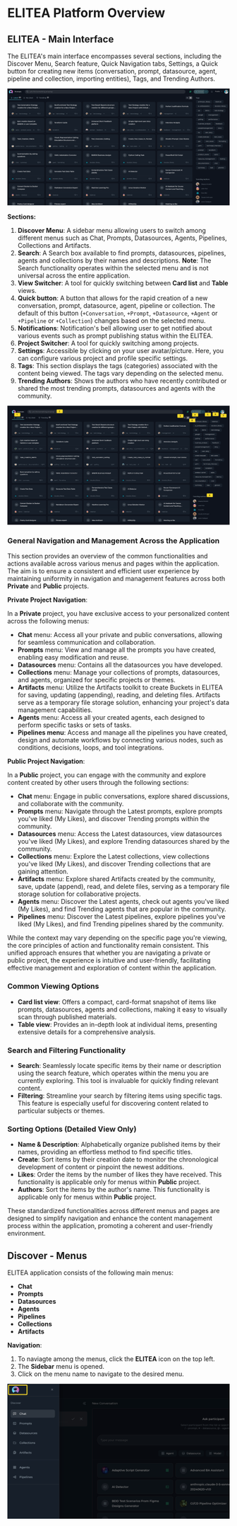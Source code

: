 # ELITEA Platform Overview

## ELITEA - Main Interface

The ELITEA's main interface encompasses several sections, including the Discover Menu, Search feature, Quick Navigation tabs, Settings, a Quick button for creating new items (conversation, prompt, datasource, agent, pipeline and collection, importing entities), Tags, and Trending Authors.

![Intro_Main_Interface_New](<../../img/platform/menus/overview/Intro_Main_Interface_New.png>)

**Sections:**

1. **Discover Menu**: A sidebar menu allowing users to switch among different menus such as Chat, Prompts, Datasources, Agents, Pipelines, Collections and Artifacts.
2. **Search**: A Search box available to find prompts, datasources, pipelines, agents and collections by their names and descriptions. **Note**: The Search functionality operates within the selected menu and is not universal across the entire application.
3. **View Switcher**: A tool for quickly switching between **Card list** and **Table** views.
4. **Quick button**: A button that allows for the rapid creation of a new conversation, prompt, datasource, agent, pipeline or collection. The default of this button (`+Conversation`, `+Prompt`, `+Datasource`, `+Agent` or `+Pipeline` or `+Collection`) changes based on the selected menu.
5. **Notifications**: Notification's bell allowing user to get notified about various events such as prompt publishing status within the ELITEA.
6. **Project Switcher**: A tool for quickly switching among projects.
7. **Settings**: Accessible by clicking on your user avatar/picture. Here, you can configure various project and profile specific settings.
8. **Tags**: This section displays the tags (categories) associated with the content being viewed. The tags vary depending on the selected menu.
9. **Trending Authors**: Shows the authors who have recently contributed or shared the most trending prompts, datasources and agents with the community.

![Intro_Main_Interface_Numbered_New](<../../img/platform/menus/overview/Intro_Main_Interface_Numbered_New.png>)


### General Navigation and Management Across the Application

This section provides an overview of the common functionalities and actions available across various menus and pages within the application. The aim is to ensure a consistent and efficient user experience by maintaining uniformity in navigation and management features across both **Private** and **Public** projects.

**Private Project Navigation**:

In a **Private** project, you have exclusive access to your personalized content across the following menus:

* **Chat** menu: Access all your private and public conversations, allowing for seamless communication and collaboration.
* **Prompts** menu: View and manage all the prompts you have created, enabling easy modification and reuse.
* **Datasources** menu: Contains all the datasources you have developed.
* **Collections** menu: Manage your collections of prompts, datasources, and agents, organized for specific projects or themes.
* **Artifacts** menu: Utilize the Artifacts toolkit to create Buckets in ELITEA for saving, updating (appending), reading, and deleting files. Artifacts serve as a temporary file storage solution, enhancing your project's data management capabilities.
* **Agents** menu: Access all your created agents, each designed to perform specific tasks or sets of tasks.
* **Pipelines menu**: Access and manage all the pipelines you have created, design and automate workflows by connecting various nodes, such as conditions, decisions, loops, and tool integrations. 

**Public Project Navigation**:

In a **Public** project, you can engage with the community and explore content created by other users through the following sections:

* **Chat** menu: Engage in public conversations, explore shared discussions, and collaborate with the community. 
* **Prompts** menu: Navigate through the Latest prompts, explore prompts you've liked (My Likes), and discover Trending prompts within the community.
* **Datasources** menu: Access the Latest datasources, view datasources you've liked (My Likes), and explore Trending datasources shared by the community.
* **Collections** menu: Explore the Latest collections, view collections you've liked (My Likes), and discover Trending collections that are gaining attention.
* **Artifacts** menu: Explore shared Artifacts created by the community, save, update (append), read, and delete files, serving as a temporary file storage solution for collaborative projects.
* **Agents** menu: Discover the Latest agents, check out agents you've liked (My Likes), and find Trending agents that are popular in the community.
* **Pipelines** menu: Discover the Latest pipelines, explore pipelines you've liked (My Likes), and find Trending pipelines shared by the community. 

While the context may vary depending on the specific page you're viewing, the core principles of action and functionality remain consistent. This unified approach ensures that whether you are navigating a private or public project, the experience is intuitive and user-friendly, facilitating effective management and exploration of content within the application.

### Common Viewing Options

* **Card list view**: Offers a compact, card-format snapshot of items like prompts, datasources, agents and collections, making it easy to visually scan through published materials.
* **Table view**: Provides an in-depth look at individual items, presenting extensive details for a comprehensive analysis.

### Search and Filtering Functionality

* **Search**: Seamlessly locate specific items by their name or description using the search feature, which operates within the menu you are currently exploring. This tool is invaluable for quickly finding relevant content.
* **Filtering**: Streamline your search by filtering items using specific tags. This feature is especially useful for discovering content related to particular subjects or themes.

### Sorting Options (Detailed View Only)

* **Name & Description**: Alphabetically organize published items by their names, providing an effortless method to find specific titles.
* **Create**: Sort items by their creation date to monitor the chronological development of content or pinpoint the newest additions.
* **Likes**: Order the items by the number of likes they have received. This functionality is applicable only for menus within **Public** project.
* **Authors**: Sort the items by the author's name. This functionality is applicable only for menus within **Public** project.

These standardized functionalities across different menus and pages are designed to simplify navigation and enhance the content management process within the application, promoting a coherent and user-friendly environment.


## Discover - Menus

ELITEA application consists of the following main menus:

* **Chat** 
* **Prompts**
* **Datasources**
* **Agents**
* **Pipelines**
* **Collections**
* **Artifacts**

**Navigation**:

1. To naviagte among the menus, click the **ELITEA** icon on the top left.
2. The **Sidebar** menu is opened.
3. Click on the menu name to navigate to the desired menu.

![Intro_Main_Discover](<../../img/platform/menus/overview/Intro_Main_Discover.png>)